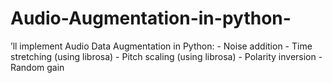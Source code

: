 # Audio-Augmentation-in-python-
’ll implement Audio Data Augmentation in Python: - Noise addition - Time stretching (using librosa) - Pitch scaling (using librosa) - Polarity inversion - Random gain
